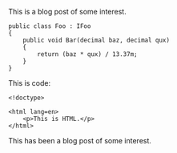 ﻿This is a blog post of some interest.

	public class Foo : IFoo
	{
		public void Bar(decimal baz, decimal qux)
		{
			return (baz * qux) / 13.37m;
		}
	}

This is code:

	<!doctype>
	
	<html lang=en>
		<p>This is HTML.</p>
	</html>

This has been a blog post of some interest.